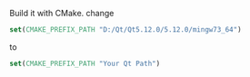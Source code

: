 Build it with CMake.
change
```cmake
set(CMAKE_PREFIX_PATH "D:/Qt/Qt5.12.0/5.12.0/mingw73_64")
```
to
```cmake
set(CMAKE_PREFIX_PATH "Your Qt Path")
```
